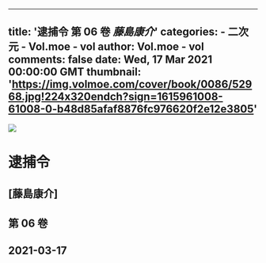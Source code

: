 
---
title: '逮捕令 第 06 卷 _藤島康介_'
categories: 
    - 二次元
    - Vol.moe - vol
author: Vol.moe - vol
comments: false
date: Wed, 17 Mar 2021 00:00:00 GMT
thumbnail: 'https://img.volmoe.com/cover/book/0086/52968.jpg!224x320endch?sign=1615961008-61008-0-b48d85afaf8876fc976620f2e12e3805'
---

<div>   
<img src="https://img.volmoe.com/cover/book/0086/52968.jpg!224x320endch?sign=1615961008-61008-0-b48d85afaf8876fc976620f2e12e3805" referrerpolicy="no-referrer">
            <h1>逮捕令</h1>
            <h2>[藤島康介]</h2>
            <h2>第 06 卷</h2>
            <h2>2021-03-17</h2>  
</div>
            
